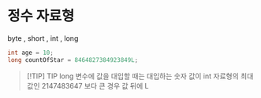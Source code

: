 # 정수 자료형 
byte , short , int , long 
```java
int age = 10;
long countOfStar = 8464827384923849L;
```

>[!TIP] TIP
> long 변수에 값을 대입할 때는 대입하는 숫자  값이 int 자료형의 최대값인 2147483647 보다  큰 경우 값 뒤에 L
